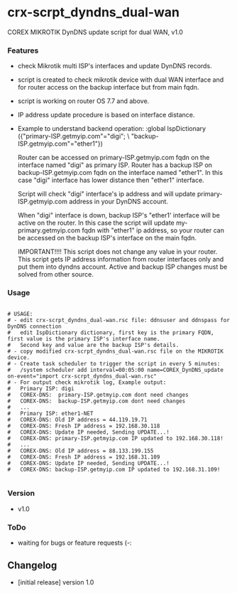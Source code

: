 
# crx-scrpt_dyndns_dual-wan

COREX MIKROTIK DynDNS update script for dual WAN, v1.0
 
### Features
 - check Mikrotik multi ISP's interfaces and update DynDNS records.
 - script is created to check mikrotik device with dual WAN interface and for router access on the backup interface but from main fqdn.
 - script is working on router OS 7.7 and above.
 - IP address update procedure is based on interface distance. 
 - Example to understand backend operation:
	:global IspDictionary ({"primary-ISP.getmyip.com"="digi"; \ 
						"backup-ISP.getmyip.com"="ether1"})

	Router can be accessed on primary-ISP.getmyip.com fqdn on the interface named "digi" as primary ISP.
	Router has a backup ISP on backup-ISP.getmyip.com fqdn on the interface named "ether1".
	In this case "digi" interface has lower distance then "ether1" interface.
	
	Script will check "digi" interface's ip address and will update primary-ISP.getmyip.com address in your DynDNS account.
	
	When "digi" interface is down, backup ISP's "ether1' interface will be active on the router.
	In this case the script will update my-primary.getmyip.com fqdn with "ether1" ip address, so your router can be accessed on the backup ISP's interface on the main fqdn.
	
	IMPORTANT!!!! 
	This script does not change any value in your router. 
	This script gets IP address information from router interfaces only and put them into dyndns account.
	Active and backup ISP changes must be solved from other source.
	

### Usage

<pre><code>
# USAGE:
# - edit crx-scrpt_dyndns_dual-wan.rsc file: ddnsuser and ddnspass for DynDNS connection
# 	edit IspDictionary dictionary, first key is the primary FQDN, first value is the primary ISP's interface name.
#   Second key and value are the backup ISP's details.
# - copy modified crx-scrpt_dyndns_dual-wan.rsc file on the MIKROTIK device.
# - Create task scheduler to trigger the script in every 5 minutes:
# 	/system scheduler add interval=00:05:00 name=COREX_DynDNS_update on-event="import crx-scrpt_dyndns_dual-wan.rsc"
# - For output check mikrotik log, Example output:
# 	Primary ISP: digi
# 	COREX-DNS:  primary-ISP.getmyip.com dont need changes
# 	COREX-DNS:  backup-ISP.getmyip.com dont need changes
#	...
#	Primary ISP: ether1-NET
#	COREX-DNS: Old IP address = 44.119.19.71
#	COREX-DNS: Fresh IP address = 192.168.30.118
#	COREX-DNS: Update IP needed, Sending UPDATE...!
#	COREX-DNS: primary-ISP.getmyip.com IP updated to 192.168.30.118!
#	...
#	COREX-DNS: Old IP address = 88.133.199.155
#	COREX-DNS: Fresh IP address = 192.168.31.109
#	COREX-DNS: Update IP needed, Sending UPDATE...!
#	COREX-DNS: backup-ISP.getmyip.com IP updated to 192.168.31.109!

</code></pre>



### Version

 - v1.0

### ToDo

 - waiting for bugs or feature requests (-:

## Changelog

 - [initial release] version 1.0

